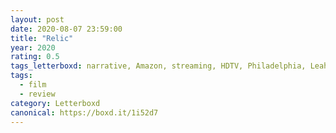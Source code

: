 ```yaml
---
layout: post 
date: 2020-08-07 23:59:00
title: "Relic"
year: 2020
rating: 0.5
tags_letterboxd: narrative, Amazon, streaming, HDTV, Philadelphia, Leah
tags:
  - film
  - review
category: Letterboxd
canonical: https://boxd.it/1i52d7
---
```

